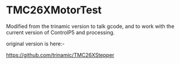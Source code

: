 # TMC26XMotorTest
Modified from the trinamic version to talk gcode, and to work with the current version of ControlP5 and processing.


original version is here:- 


https://github.com/trinamic/TMC26XStepper
